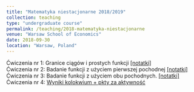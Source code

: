```yaml
---
title: "Matematyka niestacjonarne 2018/2019"
collection: teaching
type: "undergraduate course"
permalink: /teaching/2018-matematyka-niestacjonarne
venue: "Warsaw School of Economics"
date: 2018-09-30
location: "Warsaw, Poland"
---
```

Ćwiczenia nr 1: Granice ciągów i prostych funkcji [[notatki]](/mat-niest/mat-cw1.html)  
Ćwiczenia nr 2: Badanie funkcji z użyciem pierwszej pochodnej [[notatki]](/mat-niest/mat-cw2.html)  
Ćwiczenia nr 3: Badanie funkcji z użyciem obu pochodnych. [[notatki]](/mat-niest/mat-cw3.html)  
Ćwiczenia nr 4: [Wyniki kolokwium + pkty za aktywność](/mat-niest/punkty_niest.pdf) 
